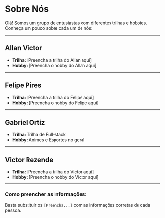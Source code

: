 # Sobre Nós

Olá! Somos um grupo de entusiastas com diferentes trilhas e hobbies. Conheça um pouco sobre cada um de nós:

---

## Allan Victor

-  **Trilha:** [Preencha a trilha do Allan aqui]
-  **Hobby:** [Preencha o hobby do Allan aqui]

---

## Felipe Pires

-  **Trilha:** [Preencha a trilha do Felipe aqui]
-  **Hobby:** [Preencha o hobby do Felipe aqui]

---

## Gabriel Ortiz

-  **Trilha:** Trilha de Full-stack
-  **Hobby:** Animes e Esportes no geral

---

<h2>Victor Rezende</h2>

-  **Trilha:** [Preencha a trilha do Victor aqui]
-  **Hobby:** [Preencha o hobby do Victor aqui]

---

### Como preencher as informações:

Basta substituir os `[Preencha...]` com as informações corretas de cada pessoa.
